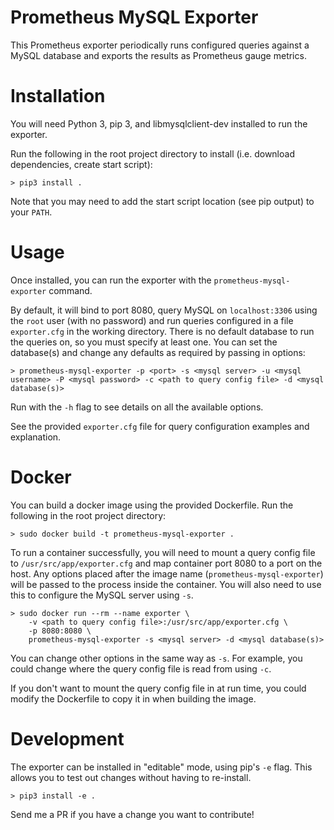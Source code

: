 Prometheus MySQL Exporter
====
This Prometheus exporter periodically runs configured queries against a MySQL database and exports the results as Prometheus gauge metrics.

# Installation
You will need Python 3, pip 3, and libmysqlclient-dev installed to run the exporter.

Run the following in the root project directory to install (i.e. download dependencies, create start script):
```
> pip3 install .
```
Note that you may need to add the start script location (see pip output) to your `PATH`.

# Usage
Once installed, you can run the exporter with the `prometheus-mysql-exporter` command.

By default, it will bind to port 8080, query MySQL on `localhost:3306` using the `root` user (with no password) and run queries configured in a file `exporter.cfg` in the working directory. There is no default database to run the queries on, so you must specify at least one. You can set the database(s) and change any defaults as required by passing in options:
```
> prometheus-mysql-exporter -p <port> -s <mysql server> -u <mysql username> -P <mysql password> -c <path to query config file> -d <mysql database(s)>
```
Run with the `-h` flag to see details on all the available options.

See the provided `exporter.cfg` file for query configuration examples and explanation.

# Docker
You can build a docker image using the provided Dockerfile. Run the following in the root project directory:
```
> sudo docker build -t prometheus-mysql-exporter .
```
To run a container successfully, you will need to mount a query config file to `/usr/src/app/exporter.cfg` and map container port 8080 to a port on the host. Any options placed after the image name (`prometheus-mysql-exporter`) will be passed to the process inside the container. You will also need to use this to configure the MySQL server using `-s`.
```
> sudo docker run --rm --name exporter \
    -v <path to query config file>:/usr/src/app/exporter.cfg \
    -p 8080:8080 \
    prometheus-mysql-exporter -s <mysql server> -d <mysql database(s)>
```
You can change other options in the same way as `-s`. For example, you could change where the query config file is read from using `-c`.

If you don't want to mount the query config file in at run time, you could modify the Dockerfile to copy it in when building the image.

# Development
The exporter can be installed in "editable" mode, using pip's `-e` flag. This allows you to test out changes without having to re-install.
```
> pip3 install -e .
```

Send me a PR if you have a change you want to contribute!
